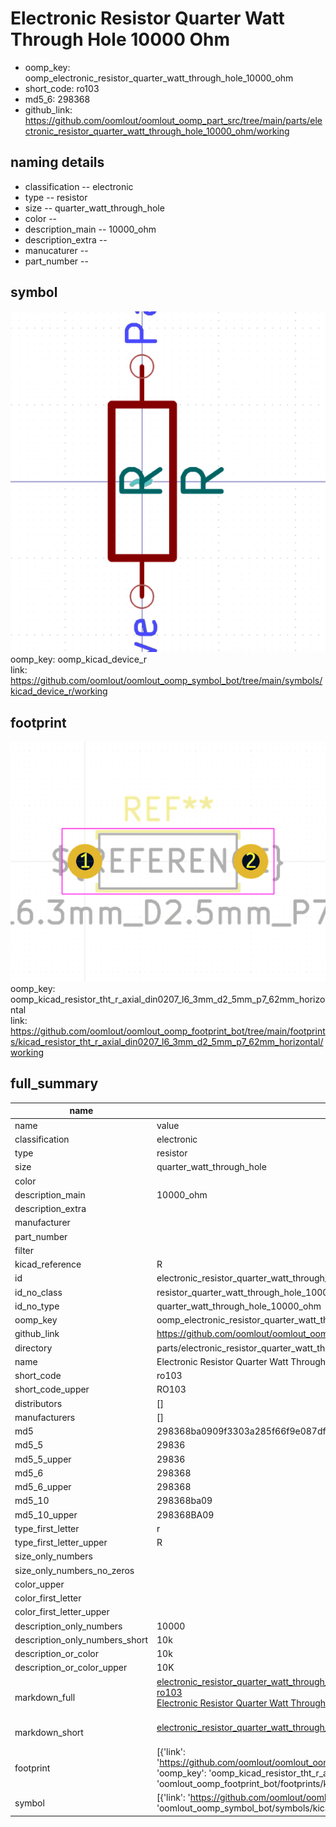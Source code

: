 # Electronic Resistor Quarter Watt Through Hole 10000 Ohm

  
* oomp_key: oomp_electronic_resistor_quarter_watt_through_hole_10000_ohm 
* short_code: ro103
* md5_6: 298368  
* github_link: https://github.com/oomlout/oomlout_oomp_part_src/tree/main/parts/electronic_resistor_quarter_watt_through_hole_10000_ohm/working  
## naming details
* classification -- electronic
* type -- resistor
* size -- quarter_watt_through_hole
* color -- 
* description_main -- 10000_ohm
* description_extra -- 
* manucaturer -- 
* part_number -- 



## symbol

![](symbol/0/working/working_600.png)  
oomp_key: oomp_kicad_device_r  
link: https://github.com/oomlout/oomlout_oomp_symbol_bot/tree/main/symbols/kicad_device_r/working  

## footprint

![](footprint/0/working/working_600.png)  
oomp_key: oomp_kicad_resistor_tht_r_axial_din0207_l6_3mm_d2_5mm_p7_62mm_horizontal  
link: https://github.com/oomlout/oomlout_oomp_footprint_bot/tree/main/footprints/kicad_resistor_tht_r_axial_din0207_l6_3mm_d2_5mm_p7_62mm_horizontal/working  

## full_summary
| name | value | 
| --- | --- | 
| name | value | 
| classification | electronic | 
| type | resistor | 
| size | quarter_watt_through_hole | 
| color |  | 
| description_main | 10000_ohm | 
| description_extra |  | 
| manufacturer |  | 
| part_number |  | 
| filter |  | 
| kicad_reference | R | 
| id | electronic_resistor_quarter_watt_through_hole_10000_ohm | 
| id_no_class | resistor_quarter_watt_through_hole_10000_ohm | 
| id_no_type | quarter_watt_through_hole_10000_ohm | 
| oomp_key | oomp_electronic_resistor_quarter_watt_through_hole_10000_ohm | 
| github_link | https://github.com/oomlout/oomlout_oomp_part_src/tree/main/parts/electronic_resistor_quarter_watt_through_hole_10000_ohm/working | 
| directory | parts/electronic_resistor_quarter_watt_through_hole_10000_ohm | 
| name | Electronic Resistor Quarter Watt Through Hole 10000 Ohm | 
| short_code | ro103 | 
| short_code_upper | RO103 | 
| distributors | [] | 
| manufacturers | [] | 
| md5 | 298368ba0909f3303a285f66f9e087df | 
| md5_5 | 29836 | 
| md5_5_upper | 29836 | 
| md5_6 | 298368 | 
| md5_6_upper | 298368 | 
| md5_10 | 298368ba09 | 
| md5_10_upper | 298368BA09 | 
| type_first_letter | r | 
| type_first_letter_upper | R | 
| size_only_numbers |  | 
| size_only_numbers_no_zeros |  | 
| color_upper |  | 
| color_first_letter |  | 
| color_first_letter_upper |  | 
| description_only_numbers | 10000 | 
| description_only_numbers_short | 10k | 
| description_or_color | 10k | 
| description_or_color_upper | 10K | 
| markdown_full | [electronic_resistor_quarter_watt_through_hole_10000_ohm](https://github.com/oomlout/oomlout_oomp_part_src/tree/main/parts/electronic_resistor_quarter_watt_through_hole_10000_ohm/working)<br>[ro103](https://github.com/oomlout/oomlout_oomp_part_src/tree/main/parts/electronic_resistor_quarter_watt_through_hole_10000_ohm/working)<br>[Electronic Resistor Quarter Watt Through Hole 10000 Ohm](https://github.com/oomlout/oomlout_oomp_part_src/tree/main/parts/electronic_resistor_quarter_watt_through_hole_10000_ohm/working)<br><br> | 
| markdown_short | [electronic_resistor_quarter_watt_through_hole_10000_ohm](https://github.com/oomlout/oomlout_oomp_part_src/tree/main/parts/electronic_resistor_quarter_watt_through_hole_10000_ohm/working)<br><br> | 
| footprint | [{'link': 'https://github.com/oomlout/oomlout_oomp_footprint_bot/tree/main/foootprntss/kicad_resistor_tht_r_axial_din0207_l6_3mm_d2_5mm_p7_62mm_horizontal', 'oomp_key': 'oomp_kicad_resistor_tht_r_axial_din0207_l6_3mm_d2_5mm_p7_62mm_horizontal', 'directory': 'oomlout_oomp_footprint_bot/footprints/kicad_resistor_tht_r_axial_din0207_l6_3mm_d2_5mm_p7_62mm_horizontal//working/working.kicad_mod'}] | 
| symbol | [{'link': 'https://github.com/oomlout/oomlout_oomp_symbol_bot/tree/main/symbols/kicad_device_r', 'oomp_key': 'oomp_kicad_device_r', 'directory': 'oomlout_oomp_symbol_bot/symbols/kicad_device_r//working/working.kicad_sym'}] | 
